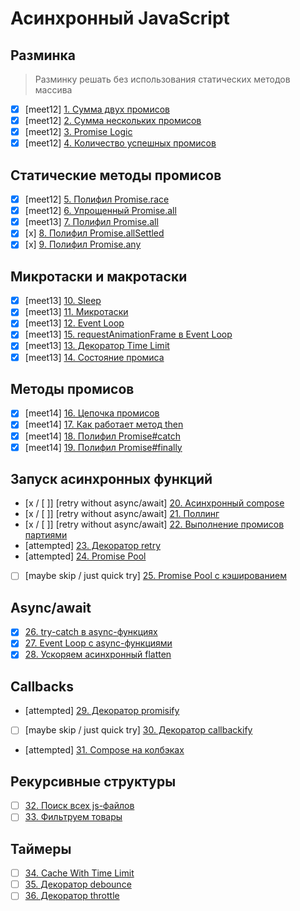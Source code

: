 # Асинхронный JavaScript

## Разминка
> Разминку решать без использования статических методов массива
- [x] [meet12] [1. Сумма двух промисов](1.add-two-promises.js)
- [x] [meet12] [2. Сумма нескольких промисов](2.add-all-promises.js)
- [x] [meet12] [3. Promise Logic](3.promise-logic.js)
- [x] [meet12] [4. Количество успешных промисов](4.count-fulfilled-promises.js)

## Статические методы промисов
- [x] [meet12] [5. Полифил Promise.race](5.race.js)
- [x] [meet12] [6. Упрощенный Promise.all](6.simple-all.js)
- [x] [meet13] [7. Полифил Promise.all](7.all.js)
- [x] [x] [8. Полифил Promise.allSettled](8.all-settled.js)
- [x] [x] [9. Полифил Promise.any](9.any.js)

## Микротаски и макротаски
- [x] [meet13] [10. Sleep](10.sleep.js)
- [x] [meet13] [11. Микротаски](11.microtasks.js)
- [x] [meet13] [12. Event Loop](12.event-loop.js)
- [x] [meet13] [15. requestAnimationFrame в Event Loop](15.raf.js) 
- [x] [meet13] [13. Декоратор Time Limit](13.time-limit.js)
- [x] [meet13] [14. Состояние промиса](14.state.js)

## Методы промисов
- [x] [meet14] [16. Цепочка промисов](16.chain.js)
- [x] [meet14] [17. Как работает метод then](17.then.js)
- [x] [meet14] [18. Полифил Promise#catch](18.catch.js)
- [x] [meet14] [19. Полифил Promise#finally](19.finally.js)

## Запуск асинхронных функций
- [x / [ ]] [retry without async/await] [20. Асинхронный compose](20.compose-async.js)
- [x / [ ]] [retry without async/await] [21. Поллинг](21.polling.js)
- [x / [ ]] [retry without async/await] [22. Выполнение промисов партиями](22.promise-batch.js)
- [attempted] [23. Декоратор retry](23.retry.js)
- [attempted] [24. Promise Pool](24.promise-pool.js)
- [ ] [maybe skip / just quick try] [25. Promise Pool с кэшированием](25.promise-pool-memo.js)

## Async/await
- [x] [26. try-catch в async-функциях](26.async-try-catch.js)
- [x] [27. Event Loop с async-функциями](27.async-event-loop.js)
- [x] [28. Ускоряем асинхронный flatten](28.boost-async-flatten.js)

## Callbacks
- [attempted] [29. Декоратор promisify](29.promisify.js)
- [ ] [maybe skip / just quick try] [30. Декоратор callbackify](30.callbackify.js)
- [attempted] [31. Compose на колбэках](31.compose-callback.js)

## Рекурсивные структуры
- [ ] [32. Поиск всех js-файлов](32.file-system.js)
- [ ] [33. Фильтруем товары](33.products.js)

## Таймеры
- [ ] [34. Cache With Time Limit](34.cache.js)
- [ ] [35. Декоратор debounce](35.debounce.js)
- [ ] [36. Декоратор throttle](36.throttle.js)